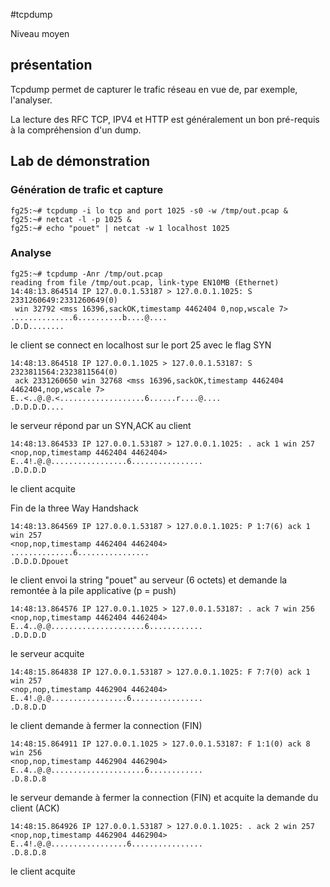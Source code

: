 #tcpdump

Niveau moyen

## présentation
Tcpdump permet de capturer le trafic réseau en vue de, par exemple, l'analyser.

La lecture des RFC TCP, IPV4 et HTTP est généralement un bon pré-requis à la compréhension d'un dump.


## Lab de démonstration
### Génération de trafic et capture

```
fg25:~# tcpdump -i lo tcp and port 1025 -s0 -w /tmp/out.pcap &
fg25:~# netcat -l -p 1025 &
fg25:~# echo "pouet" | netcat -w 1 localhost 1025
```
### Analyse
```
fg25:~# tcpdump -Anr /tmp/out.pcap 
reading from file /tmp/out.pcap, link-type EN10MB (Ethernet)
14:48:13.864514 IP 127.0.0.1.53187 > 127.0.0.1.1025: S 2331260649:2331260649(0)
 win 32792 <mss 16396,sackOK,timestamp 4462404 0,nop,wscale 7>
..............6..........b....@....
.D.D........
```
le client se connect en localhost sur le port 25 avec le flag SYN
```
14:48:13.864518 IP 127.0.0.1.1025 > 127.0.0.1.53187: S 2323811564:2323811564(0)
 ack 2331260650 win 32768 <mss 16396,sackOK,timestamp 4462404 4462404,nop,wscale 7>
E..<..@.@.<...................6......r....@....
.D.D.D.D....
```
le serveur répond par un SYN,ACK au client
```
14:48:13.864533 IP 127.0.0.1.53187 > 127.0.0.1.1025: . ack 1 win 257 
<nop,nop,timestamp 4462404 4462404>
E..4!.@.@.................6................
.D.D.D.D
```
le client acquite 

Fin de la three Way Handshack
```
14:48:13.864569 IP 127.0.0.1.53187 > 127.0.0.1.1025: P 1:7(6) ack 1 win 257 
<nop,nop,timestamp 4462404 4462404>
..............6................
.D.D.D.Dpouet
```
le client envoi la string "pouet" au serveur (6 octets) et demande la remontée à la pile applicative (p = push) 
```
14:48:13.864576 IP 127.0.0.1.1025 > 127.0.0.1.53187: . ack 7 win 256 
<nop,nop,timestamp 4462404 4462404>
E..4..@.@.....................6............
.D.D.D.D
```
le serveur acquite 
```
14:48:15.864838 IP 127.0.0.1.53187 > 127.0.0.1.1025: F 7:7(0) ack 1 win 257 
<nop,nop,timestamp 4462904 4462404>
E..4!.@.@.................6................
.D.8.D.D
```
le client demande à fermer la connection (FIN) 
```
14:48:15.864911 IP 127.0.0.1.1025 > 127.0.0.1.53187: F 1:1(0) ack 8 win 256 
<nop,nop,timestamp 4462904 4462904>
E..4..@.@.....................6............
.D.8.D.8
```
le serveur demande à fermer la connection (FIN) et acquite la demande du client (ACK) 
```
14:48:15.864926 IP 127.0.0.1.53187 > 127.0.0.1.1025: . ack 2 win 257 
<nop,nop,timestamp 4462904 4462904>
E..4!.@.@.................6................
.D.8.D.8
```
le client acquite 
```
